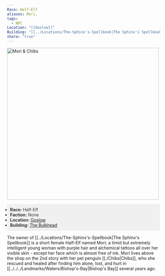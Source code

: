 ```yaml
---
Race: Half-Elf
aliases: Mori,
tags:
  - NPC
Location: "[[Goslow]]"
Building: "[[../Locations/The-Sphinx's-Spellbook|The Sphinx's Spellbook]]"
share: "true"
---
```


<div class="infobox">
    <!-- Image is not a link now and made larger -->
    <img src="https://spankadin.github.io/Saros-Wiki/_assets/Mori_Chibs_Pic.png" alt="Mori & Chibs" style="display:block; max-width: 100%; height: auto; width: 500px;">
    <ul style="color: #333; background-color: #f0f0f0; padding: 10px; border-radius: 5px;">
        <li><strong>Race:</strong> Half-Elf</li>
        <li><strong>Faction:</strong> None</li>
        <li><strong>Location:</strong> <a href="/Saros-Wiki/Locations-%26%20NPCs/Cities%20%26%20Towns/Goslow/Goslow/">Goslow</a></li>
        <li><strong>Building:</strong> <a href="/Saros-Wiki/Locations-%26%20NPCs/Cities%20%26%20Towns/Goslow/Locations/The-Sphinx's-Spellbook/">The Bulkhead</a></li>
    </ul>
</div>

The owner of [[../Locations/The-Sphinx's-Spellbook|The Sphinx's Spellbook]] is a short female Half-Elf named Mori; a timid but extremely intelligent young woman with purple hair and alchemical tattoos all over her visible skin - except her face which is almost free of ink. Mori lives above the shop on the 2nd story with her pet penguin [[./Chibs|Chibs]], who she rescued and healed after finding him alone, lost, and hurt in [[../../../Landmarks/Waters/Bishop's-Bay|Bishop's Bay]] several years ago.

